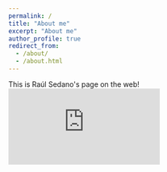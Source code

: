 ```yaml
---
permalink: /
title: "About me"
excerpt: "About me"
author_profile: true
redirect_from: 
  - /about/
  - /about.html
---
```


This is  Raúl Sedano's page on the web!
![](https://www.facebook.com/photo.php?fbid=824455257897436&set=t.1343050493&type=3)
